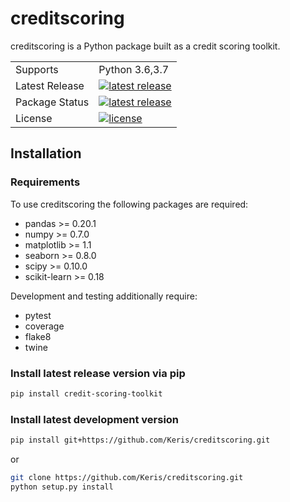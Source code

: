 # creditscoring

creditscoring is a Python package built as a credit scoring toolkit.

<table>
<tr>
<td>Supports</td>
<td>Python 3.6,3.7
</tr>
<tr>
<td>Latest Release</td>
<td>
  <a href="https://pypi.org/project/credit-scoring-toolkit/">
    <img src="https://img.shields.io/pypi/v/credit-scoring-toolkit.svg" alt="latest release" />
  </a>
</td>
</tr>
<tr>
<td>Package Status</td>
<td>
  <a href="https://pypi.org/project/credit-scoring-toolkit/">
    <img src="https://img.shields.io/pypi/status/credit-scoring-toolkit.svg" alt="latest release" />
  </a>
</td>
</tr>
<tr>
<td>License</td>
<td>
  <a href="https://github.com/Keris/creditscoring/blob/master/LICENSE">
    <img src="https://img.shields.io/pypi/l/credit-scoring-toolkit.svg" alt="license" />
  </a>
</td>
</tr>
</table>

## Installation

### Requirements

To use creditscoring the following packages are required:

- pandas >= 0.20.1
- numpy >= 0.7.0
- matplotlib >= 1.1
- seaborn >= 0.8.0
- scipy >= 0.10.0
- scikit-learn >= 0.18

Development and testing additionally require:

- pytest
- coverage
- flake8
- twine

### Install latest release version via pip

```bash
pip install credit-scoring-toolkit
```

### Install latest development version

```bash
pip install git+https://github.com/Keris/creditscoring.git
```
or
```bash
git clone https://github.com/Keris/creditscoring.git
python setup.py install
```